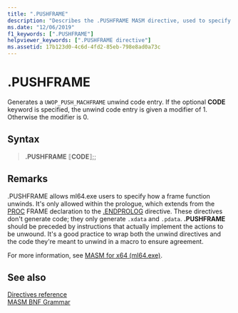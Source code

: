 ```yaml
---
title: ".PUSHFRAME"
description: "Describes the .PUSHFRAME MASM directive, used to specify how to unwind a frame function."
ms.date: "12/06/2019"
f1_keywords: [".PUSHFRAME"]
helpviewer_keywords: [".PUSHFRAME directive"]
ms.assetid: 17b123d0-4c6d-4fd2-85eb-798e8ad0a73c
---
```

# .PUSHFRAME

Generates a `UWOP_PUSH_MACHFRAME` unwind code entry. If the optional **CODE** keyword is specified, the unwind code entry is given a modifier of 1. Otherwise the modifier is 0.

## Syntax

> **.PUSHFRAME** ⟦**CODE**⟧;;

## Remarks

.PUSHFRAME allows ml64.exe users to specify how a frame function unwinds. It's only allowed within the prologue, which extends from the [PROC](proc.md) FRAME declaration to the [.ENDPROLOG](dot-endprolog.md) directive. These directives don't generate code; they only generate `.xdata` and `.pdata`. **.PUSHFRAME** should be preceded by instructions that actually implement the actions to be unwound. It's a good practice to wrap both the unwind directives and the code they're meant to unwind in a macro to ensure agreement.

For more information, see [MASM for x64 (ml64.exe)](masm-for-x64-ml64-exe.md).

## See also

[Directives reference](directives-reference.md)\
[MASM BNF Grammar](masm-bnf-grammar.md)
